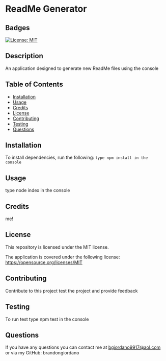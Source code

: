# ReadMe Generator

  ## Badges
  [![License: MIT](https://img.shields.io/badge/License-MIT-yellow.svg)](https://opensource.org/licenses/MIT)

  ## Description
  An application designed to generate new ReadMe files using the console
  ## Table of Contents
  * [Installation](#installation)
  * [Usage](#usage)
  * [Credits](#credits)
  * [License](#license)
  * [Contributing](#contributing)
  * [Testing](#testing)
  * [Questions](#questions)
  ## Installation
  To install dependencies, run the following:
  `
  type npm install in the console
  `
  ## Usage
  type node index in the console

  ## Credits
  me!

  ## License
  This repository is licensed under the MIT license.

  The application is covered under the following license:  
  https://opensource.org/licenses/MIT

  ## Contributing
  Contribute to this project test the project and provide feedback

  ## Testing
  To run test type npm test in the console

  ## Questions
  If you have any questions you can contact me at bgiordano9917@aol.com or via my GitHub: brandongiordano
  
